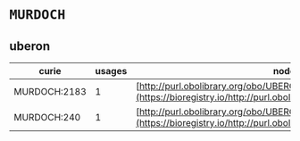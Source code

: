 # `MURDOCH`
## uberon
| curie        |   usages | nodes                                                                                                                 |
|--------------|----------|-----------------------------------------------------------------------------------------------------------------------|
| MURDOCH:2183 |        1 | [http://purl.obolibrary.org/obo/UBERON:0011472](https://bioregistry.io/http://purl.obolibrary.org/obo/UBERON:0011472) |
| MURDOCH:240  |        1 | [http://purl.obolibrary.org/obo/UBERON:0034767](https://bioregistry.io/http://purl.obolibrary.org/obo/UBERON:0034767) |
